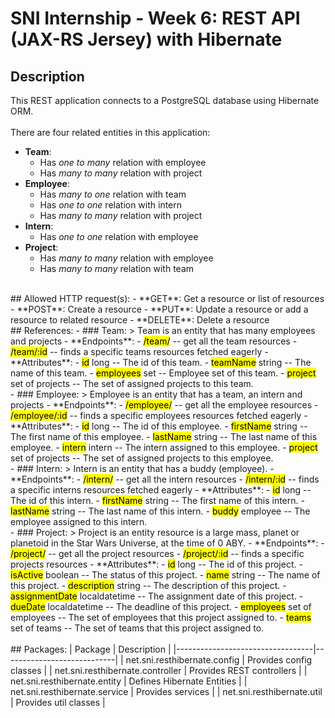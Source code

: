 # SNI Internship - Week 6: REST API (JAX-RS Jersey) with Hibernate 

## Description
This REST application connects to a PostgreSQL database using Hibernate ORM.
<br>
<br>
There are four related entities in this application:
- **Team**:
    - Has _*one to many*_ relation with employee
    - Has _*many to many*_ relation with project
- **Employee**:
    - Has _*many to one*_ relation with team
    - Has _*one to one*_ relation with intern
    - Has _*many to many*_ relation with project
- **Intern**:
    - Has _*one to one*_ relation with employee
- **Project**:
    - Has _*many to many*_ relation with employee
    - Has _*many to many*_ relation with team
<br>
## Allowed HTTP request(s):
- **GET**: Get a resource or list of resources
- **POST**: Create a resource
- **PUT**: Update a resource or add a resource to related resource
- **DELETE**: Delete a resource
<br>
## References:
- ### Team:
  > Team is an entity that has many employees and projects
    - **Endpoints**:
        - <mark>/team/</mark> -- get all the team resources
        - <mark>/team/:id</mark> -- finds a specific teams resources fetched eagerly
    - **Attributes**:
        - <mark>id</mark> long -- The id of this team.
        - <mark>teamName</mark> string -- The name of this team.
        - <mark>employees</mark> set -- Employee set of this team.
        - <mark>project</mark> set of projects -- The set of assigned projects to this team.
<br>
- ### Employee:
  > Employee is an entity that has a team, an intern and projects
    - **Endpoints**:
        - <mark>/employee/</mark> -- get all the employee resources
        - <mark>/employee/:id</mark> -- finds a specific employees resources fetched eagerly
    - **Attributes**:
        - <mark>id</mark> long -- The id of this employee.
        - <mark>firstName</mark> string -- The first name of this employee.
        - <mark>lastName</mark> string -- The last name of this employee.
        - <mark>intern</mark> intern -- The intern assigned to this employee.
        - <mark>project</mark> set of projects -- The set of assigned projects to this employee.
<br>
- ### Intern:
  > Intern is an entity that has a buddy (employee).
    - **Endpoints**:
        - <mark>/intern/</mark> -- get all the intern resources
        - <mark>/intern/:id</mark> -- finds a specific interns resources fetched eagerly
    - **Attributes**:
        - <mark>id</mark> long -- The id of this intern.
        - <mark>firstName</mark> string -- The first name of this intern.
        - <mark>lastName</mark> string -- The last name of this intern.
        - <mark>buddy</mark> employee -- The employee assigned to this intern.
<br>
- ### Project:
  > Project is an entity resource is a large mass, planet or planetoid in the Star Wars Universe, at the time of 0 ABY.
    - **Endpoints**:
        - <mark>/project/</mark> -- get all the project resources
        - <mark>/project/:id</mark> -- finds a specific projects resources
    - **Attributes**:
        - <mark>id</mark> long -- The id of this project.
        - <mark>isActive</mark> boolean -- The status of this project.
        - <mark>name</mark> string -- The name of this project.
        - <mark>description</mark> string -- The description of this project.
        - <mark>assignmentDate</mark> localdatetime -- The assignment date of this project.
        - <mark>dueDate</mark> localdatetime -- The deadline of this project.
        - <mark>employees</mark> set of employees -- The set of employees that this project assigned to.
        - <mark>teams</mark> set of teams -- The set of teams that this project assigned to.
<br>
<br>
## Packages:
| Package                          | Description                |
|----------------------------------|----------------------------|
| net.sni.resthibernate.config     | Provides config classes    |
| net.sni.resthibernate.controller | Provides REST controllers  |
| net.sni.resthibernate.entity     | Defines Hibernate Entities |
| net.sni.resthibernate.service    | Provides services          |
| net.sni.resthibernate.util       | Provides util classes      |
